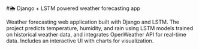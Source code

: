 #🌦️ Django + LSTM powered weather forecasting app 

Weather forecasting web application built with Django and LSTM.   The project predicts temperature, humidity, and rain using LSTM models trained on historical weather data,   and integrates OpenWeather API for real-time data.   Includes an interactive UI with charts for visualization.

